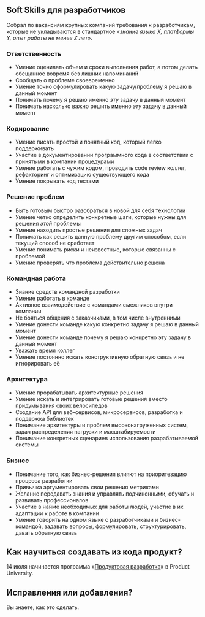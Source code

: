 ## Soft Skills для разработчиков

Собрал по вакансиям крупных компаний требования к разработчикам, которые не укладываются в стандартное «*знание языка X, платформы Y, опыт работы не менее Z лет*».

### Ответственность

- Умение оценивать объем и сроки выполнения работ, а потом делать обещанное вовремя без лишних напоминаний
- Сообщать о проблеме своевременно
- Умение точно сформулировать какую задачу/проблему я решаю в данный момент
- Понимать почему я решаю именно *эту* задачу в данный момент
- Понимать насколько важно решить именно *эту* задачу в данный момент

### Кодирование

- Умение писать простой и понятный код, который легко поддерживать
- Участие в документировании программного кода в соответствии с принятыми в компании процедурами
- Умение работать с чужим кодом, проводить code review коллег, рефакторинг и оптимизацию существующего кода
- Умение покрывать код тестами

### Решение проблем

- Быть готовым быстро разобраться в новой для себя технологии
- Умение четко определить конкретные шаги, которые нужны для решения *этой* проблемы
- Умение находить простые решения для сложных задач
- Понимать как решить данную проблему другим способом, если текущий способ не сработает
- Умение понимать риски и неизвестные, которые связанны с проблемой
- Умение проверять что проблема действительно решена

### Командная работа

- Знание средств командной разработки
- Умение работать в команде
- Активное взаимодействие с командами смежников внутри компании
- Не бояться общения с заказчиками, в том числе внутренними
- Умение донести команде какую конкретно задачу я решаю в данный момент
- Умение донести команде почему я решаю конкретно эту задачу в данный момент
- Уважать время коллег
- Умение постоянно искать конструктивную обратную связь и не игнорировать её

### Архитектура

- Умение прорабатывать архитектурные решения
- Умение искать и интегрировать готовые решения вместо придумывания своих велосипедов
- Создание API для веб-сервисов, микросервисов, разработка и поддержка библиотек
- Понимание архитектуры и проблем высоконагруженных систем, задач распределения нагрузки и масштабируемости
- Понимание конкретных сценариев использования разрабатываемой системы

### Бизнес

- Понимание того, как бизнес-решения влияют на приоритезацию процесса разработки
- Привычка аргументировать свои решения метриками
- Желание передавать знания и управлять подчиненными, обучать и развивать профессионалов
- Участие в найме необходимых для работы людей, участие в их адаптации к работе в компании
- Умение говорить на одном языке с разработчиками и бизнес-командой, задавать вопросы, формулировать, структурировать, давать обратную связь

## Как научиться создавать из кода продукт?

14 июля начинается программа «[Продуктовая разработка](https://productuniversity.github.io/)» в Product University.

## Исправления или добавления?

Вы знаете, как это сделать.


